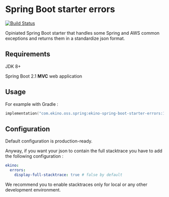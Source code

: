 # Spring Boot starter errors

[![Build Status](https://travis-ci.org/ekino/spring-boot-starter-errors.svg?branch=master)](https://travis-ci.org/ekino/spring-boot-starter-errors)

Opiniated Spring Boot starter that handles some Spring and AWS common exceptions and returns them in a standardize json format.

## Requirements

JDK 8+

Spring Boot 2.1 **MVC** web application

## Usage

For example with Gradle :

```kotlin
implementation("com.ekino.oss.spring:ekino-spring-boot-starter-errors:1.0.0")
```

## Configuration

Default configuration is production-ready.

Anyway, if you want your json to contain the full stacktrace you have to add the following configuration :

```yaml
ekino:
  errors:
    display-full-stacktrace: true # false by default
```

We recommend you to enable stacktraces only for local or any other development environment.
